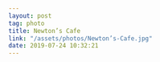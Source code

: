 ```yaml
---
layout: post
tag: photo
title: Newton’s Cafe
link: "/assets/photos/Newton’s-Cafe.jpg"
date: 2019-07-24 10:32:21
---
```

